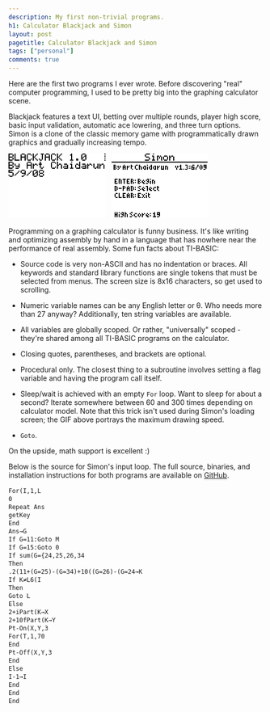 ```yaml
---
description: My first non-trivial programs.
h1: Calculator Blackjack and Simon
layout: post
pagetitle: Calculator Blackjack and Simon
tags: ["personal"]
comments: true
---
```

Here are the first two programs I ever wrote. Before discovering "real" computer programming, I used to be pretty big into the graphing calculator scene.

Blackjack features a text UI, betting over multiple rounds, player high score, basic input validation, automatic ace lowering, and three turn options. Simon is a clone of the classic memory game with programmatically drawn graphics and gradually increasing tempo.

<p class="text-centered">
  <img src="/img/calculator-blackjack.gif">
  &nbsp;
  <img src="/img/calculator-simon.gif">
</p>

Programming on a graphing calculator is funny business. It's like writing and optimizing assembly by hand in a language that has nowhere near the performance of real assembly. Some fun facts about TI-BASIC:

- Source code is very non-ASCII and has no indentation or braces. All keywords and standard library functions are single tokens that must be selected from menus. The screen size is 8x16 characters, so get used to scrolling.

- Numeric variable names can be any English letter or &theta;. Who needs more than 27 anyway? Additionally, ten string variables are available.

- All variables are globally scoped. Or rather, "universally" scoped - they're shared among all TI-BASIC programs on the calculator.

- Closing quotes, parentheses, and brackets are optional.

- Procedural only. The closest thing to a subroutine involves setting a flag variable and having the program call itself.

- Sleep/wait is achieved with an empty `For` loop. Want to sleep for about a second? Iterate somewhere between 60 and 300 times depending on calculator model. Note that this trick isn't used during Simon's loading screen; the GIF above portrays the maximum drawing speed.

- `Goto`.


On the upside, math support is excellent :)

Below is the source for Simon's input loop. The full source, binaries, and installation instructions for both programs are available on [GitHub](https://github.com/artnc/ti-basic).

```text
For(I,1,L
0
Repeat Ans
getKey
End
Ans→G
If G=11:Goto M
If G=15:Goto 0
If sum(G={24,25,26,34
Then
.2(11+(G=25)-(G=34)+10((G=26)-(G=24→K
If K≠L6(I
Then
Goto L
Else
2+iPart(K→X
2+10fPart(K→Y
Pt-On(X,Y,3
For(T,1,70
End
Pt-Off(X,Y,3
End
Else
I-1→I
End
End
End
```
